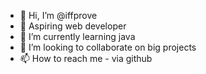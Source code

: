 - 👋 Hi, I’m @iffprove
- 👀 Aspiring web developer
- 🌱 I’m currently learning java
- 💞️ I’m looking to collaborate on big projects
- 📫 How to reach me  - via github

<!---
iffprove/iffprove is a ✨ special ✨ repository because its `README.md` (this file) appears on your GitHub profile.
You can click the Preview link to take a look at your changes.
--->
